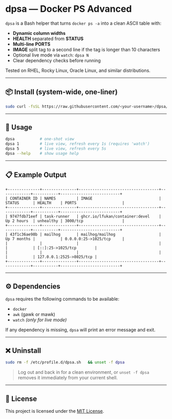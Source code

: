 # dpsa — Docker PS Advanced

`dpsa` is a Bash helper that turns `docker ps -a` into a clean ASCII table with:

- **Dynamic column widths**
- **HEALTH** separated from **STATUS**
- **Multi-line PORTS**
- **IMAGE** split tag to a second line if the tag is longer than 10 characters
- Optional live mode via `watch`: `dpsa N`
- Clear dependency checks before running

Tested on RHEL, Rocky Linux, Oracle Linux, and similar distributions.

---

## 📦 Install (system-wide, one-liner)

```bash
sudo curl -fsSL https://raw.githubusercontent.com/<your-username>/dpsa/main/dpsa.sh -o /etc/profile.d/dpsa.sh   && sudo chmod +x /etc/profile.d/dpsa.sh   && source /etc/profile.d/dpsa.sh
```

---

## 🚀 Usage

```bash
dpsa           # one-shot view
dpsa 1         # live view, refresh every 1s (requires 'watch')
dpsa 5         # live view, refresh every 5s
dpsa --help    # show usage help
```

---

## 📋 Example Output

```
+--------------+---------------+-----------------------------------+-------------+-----------+--------------------------+
| CONTAINER ID | NAMES         | IMAGE                             | STATUS      | HEALTH    | PORTS                    |
+--------------+---------------+-----------------------------------+-------------+-----------+--------------------------+
| 9747fdb71eef | task-runner   | ghcr.io/lfukan/container:devel    | Up 2 hours  | unhealthy | 3000/tcp                 |
+--------------+---------------+-----------------------------------+-------------+-----------+--------------------------+
| 43f1c36ae98b | mailhog       | mailhog/mailhog                   | Up 7 months |           | 0.0.0.0:25->1025/tcp     |
|              |               |                                   |             |           | [::]:25->1025/tcp        |
|              |               |                                   |             |           | 127.0.0.1:2525->8025/tcp |
+--------------+---------------+-----------------------------------+-------------+-----------+--------------------------+
```

---

## ⚙ Dependencies

`dpsa` requires the following commands to be available:

- `docker`
- `awk` (gawk or mawk)
- `watch` *(only for live mode)*

If any dependency is missing, `dpsa` will print an error message and exit.

---

## ❌ Uninstall

```bash
sudo rm -f /etc/profile.d/dpsa.sh   && unset -f dpsa
```
> Log out and back in for a clean environment, or `unset -f dpsa` removes it immediately from your current shell.

---

## 📜 License

This project is licensed under the [MIT License](LICENSE).
